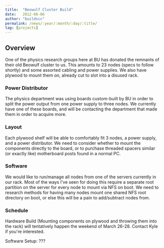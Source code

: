 ```yaml
---
title:  "Beowulf Cluster Build"
date:   2012-06-06
author: "buildscc"
permalink: /news/:year/:month/:day/:title/
tag: [projects]
---
```


## Overview

One of the physics research groups here at BU has donated the remnants of their old Beowulf cluster to us. This amounts to 23 nodes (specs to follow shortly) and some assorted cabling and power supplies. We also have plywood to mount them on, already cut to slot into a disused rack.

### Power Distributor

The physics department was using boards custom-built by BU in order to split the power output from one power supply to three nodes. We currently have one of these boards, and will be contacting the department that made them in order to acquire more.

### Layout

Each plywood shelf will be able to comfortably fit 3 nodes, a power supply, and a power distributor. We need to consider whether to mount the components directly to the board, or to purchase threaded spacers similar (or exactly like) motherboard posts found in a normal PC.

### Software

We would like to run/manage all nodes from one of the servers currently in our rack. Most of the ways I've seen for doing this require a separate root partition on the server for every node to mount via NFS on boot. We need to research methods for having many nodes mount one shared NFS root directory on boot, or else this will be a pain to add/subtract nodes from.

### Schedule

Hardware Build (Mounting components on plywood and throwing them into the rack) will tentatively happen the weekend of March 26-28. Contact Kyle if you're interested.

Software Setup: ???